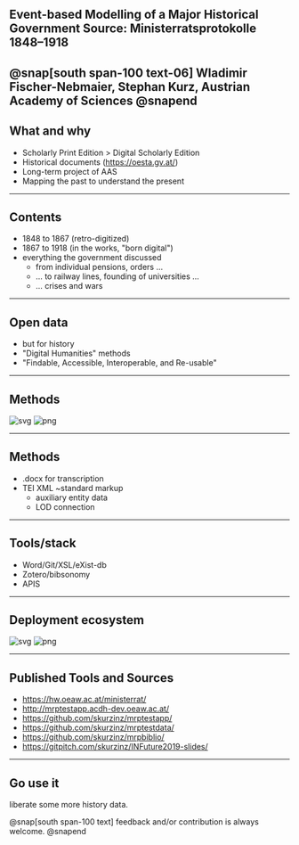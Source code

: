 ## Event-based Modelling of a Major Historical Government Source: Ministerratsprotokolle 1848–1918

@snap[south span-100 text-06]
Wladimir Fischer-Nebmaier, Stephan Kurz,
Austrian Academy of Sciences
@snapend
---

## What and why

- Scholarly Print Edition > Digital Scholarly Edition
- Historical documents (https://oesta.gv.at/)
- Long-term project of AAS
- Mapping the past to understand the present

---

## Contents

- 1848 to 1867 (retro-digitized)
- 1867 to 1918 (in the works, "born digital")
- everything the government discussed
  - from individual pensions, orders …
  - … to railway lines, founding of universities …
  - … crises and wars

---

## Open data

- but for history
- "Digital Humanities" methods
- "Findable, Accessible, Interoperable, and Re-usable"

---

## Methods

![svg](assets/img/mrpactivitydiagram.gv.svg)
![png](assets/img/mrpactivitydiagram.gv.svg)

---

## Methods

- .docx for transcription
- TEI XML ~standard markup
  - auxiliary entity data
  - LOD connection

---

## Tools/stack

- Word/Git/XSL/eXist-db
- Zotero/bibsonomy
- APIS

---

## Deployment ecosystem

![svg](assets/img/mrpdeploymentdiagram.gv.svg)
![png](assets/img/mrpdeploymentdiagram.gv.png)


---

## Published Tools and Sources

- https://hw.oeaw.ac.at/ministerrat/
- http://mrptestapp.acdh-dev.oeaw.ac.at/
- https://github.com/skurzinz/mrptestapp/
- https://github.com/skurzinz/mrptestdata/
- https://github.com/skurzinz/mrpbiblio/
- https://gitpitch.com/skurzinz/INFuture2019-slides/

---

## Go use it

liberate some more history data.

@snap[south span-100 text]
feedback and/or contribution is always welcome.
@snapend
